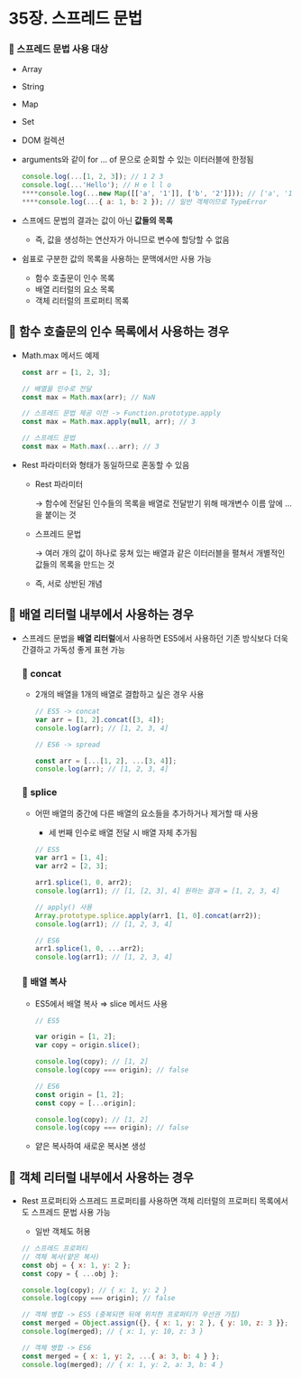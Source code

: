 # 35장. 스프레드 문법

### 📍 스프레드 문법 사용 대상

- Array
- String
- Map
- Set
- DOM 컬렉션
- arguments와 같이 for … of 문으로 순회할 수 있는 이터러블에 한정됨
    
    ```jsx
    console.log(...[1, 2, 3]); // 1 2 3
    console.log(...'Hello'); // H e l l o
    ****console.log(...new Map([['a', '1']], ['b', '2']])); // ['a', '1'], ['b', '2']
    ****console.log(...{ a: 1, b: 2 }); // 일반 객체이므로 TypeError
    ```
    
- 스프에드 문법의 결과는 값이 아닌 **값들의 목록**
    - 즉, 값을 생성하는 연산자가 아니므로 변수에 할당할 수 없음
- 쉼표로 구분한 값의 목록을 사용하는 문맥에서만 사용 가능
    - 함수 호출문이 인수 목록
    - 배열 리터럴의 요소 목록
    - 객체 리터럴의 프로퍼티 목록

## 📌 함수 호출문의 인수 목록에서 사용하는 경우

- Math.max 메서드 예제
    
    ```jsx
    const arr = [1, 2, 3];
    
    // 배열을 인수로 전달
    const max = Math.max(arr); // NaN
    
    // 스프레드 문법 제공 이전 -> Function.prototype.apply
    const max = Math.max.apply(null, arr); // 3
    
    // 스프레드 문법
    const max = Math.max(...arr); // 3
    ```
    
- Rest 파라미터와 형태가 동일하므로 혼동할 수 있음
    - Rest 파라미터
        
        → 함수에 전달된 인수들의 목록을 배열로 전달받기 위해 매개변수 이름 앞에 …을 붙이는 것
        
    - 스프레드 문법
        
        → 여러 개의 값이 하나로 뭉쳐 있는 배열과 같은 이터러블을 펼쳐서 개별적인 값들의 목록을 만드는 것
        
    - 즉, 서로 상반된 개념

## 📌 배열 리터럴 내부에서 사용하는 경우

- 스프레드 문법을 **배열 리터럴**에서 사용하면 ES5에서 사용하던 기존 방식보다 더욱 간결하고 가독성 좋게 표현 가능
    
    ### 📍 concat
    
    - 2개의 배열을 1개의 배열로 결합하고 싶은 경우 사용
        
        ```jsx
        // ES5 -> concat
        var arr = [1, 2].concat([3, 4]);
        console.log(arr); // [1, 2, 3, 4]
        
        // ES6 -> spread
        
        const arr = [...[1, 2], ...[3, 4]];
        console.log(arr); // [1, 2, 3, 4]
        ```
        
    
    ### 📍 splice
    
    - 어떤 배열의 중간에 다른 배열의 요소들을 추가하거나 제거할 때 사용
        - 세 번째 인수로 배열 전달 시 배열 자체 추가됨
        
        ```jsx
        // ES5
        var arr1 = [1, 4];
        var arr2 = [2, 3];
        
        arr1.splice(1, 0, arr2);
        console.log(arr1); // [1, [2, 3], 4] 원하는 결과 = [1, 2, 3, 4]
        
        // apply() 사용
        Array.prototype.splice.apply(arr1, [1, 0].concat(arr2));
        console.log(arr1); // [1, 2, 3, 4]
        
        // ES6
        arr1.splice(1, 0, ...arr2); 
        console.log(arr1); // [1, 2, 3, 4]
        ```
        
    
    ### 📍 배열 복사
    
    - ES5에서 배열 복사 ⇒ slice 메서드 사용
        
        ```jsx
        // ES5
        
        var origin = [1, 2];
        var copy = origin.slice();
        
        console.log(copy); // [1, 2]
        console.log(copy === origin); // false
        
        // ES6 
        const origin = [1, 2];
        const copy = [...origin];
        
        console.log(copy); // [1, 2]
        console.log(copy === origin); // false
        ```
        
    - 얕은 복사하여 새로운 복사본 생성

## 📌 객체 리터럴 내부에서 사용하는 경우

- Rest 프로퍼티와 스프레드 프로퍼티를 사용하면 객체 리터럴의 프로퍼티 목록에서도 스프레드 문법 사용 가능
    - 일반 객체도 허용
    
    ```jsx
    // 스프레드 프로퍼티
    // 객체 복사(얕은 복사)
    const obj = { x: 1, y: 2 };
    const copy = { ...obj };
    
    console.log(copy); // { x: 1, y: 2 }
    console.log(copy === origin); // false
    
    // 객체 병합 -> ES5 (중복되면 뒤에 위치한 프로퍼티가 우선권 가짐)
    const merged = Object.assign({}, { x: 1, y: 2 }, { y: 10, z: 3 }};
    console.log(merged); // { x: 1, y: 10, z: 3 }
    
    // 객체 병합 -> ES6
    const merged = { x: 1, y: 2, ...{ a: 3, b: 4 } };
    console.log(merged); // { x: 1, y: 2, a: 3, b: 4 }
    ```
